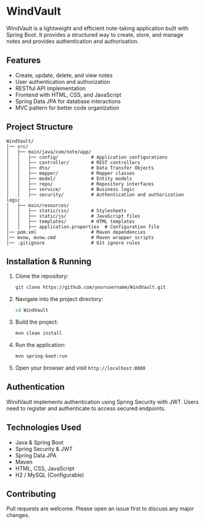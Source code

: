 # WindVault

WindVault is a lightweight and efficient note-taking application built with Spring Boot. It provides a structured way to create, store, and manage notes and provides authentication and authorisation.

## Features
- Create, update, delete, and view notes
- User authentication and authorization
- RESTful API implementation
- Frontend with HTML, CSS, and JavaScript
- Spring Data JPA for database interactions
- MVC pattern for better code organization

## Project Structure
```
WindVault/
│── src/
│   ├── main/java/com/note/app/
│   │   ├── config/            # Application configurations
│   │   ├── controller/        # REST controllers
│   │   ├── dto/               # Data Transfer Objects
│   │   ├── mapper/            # Mapper classes
│   │   ├── model/             # Entity models
│   │   ├── repo/              # Repository interfaces
│   │   ├── service/           # Business logic
│   │   ├── security/          # Authentication and authorization logic
│   ├── main/resources/
│   │   ├── static/css/        # Stylesheets
│   │   ├── static/js/         # JavaScript files
│   │   ├── templates/         # HTML templates
│   │   ├── application.properties  # Configuration file
│── pom.xml                    # Maven dependencies
│── mvnw, mvnw.cmd             # Maven wrapper scripts
│── .gitignore                 # Git ignore rules
```

## Installation & Running
1. Clone the repository:
   ```sh
   git clone https://github.com/yourusername/WindVault.git
   ```
2. Navigate into the project directory:
   ```sh
   cd WindVault
   ```
3. Build the project:
   ```sh
   mvn clean install
   ```
4. Run the application:
   ```sh
   mvn spring-boot:run
   ```
5. Open your browser and visit `http://localhost:8080`

## Authentication
WindVault implements authentication using Spring Security with JWT. Users need to register and authenticate to access secured endpoints.

## Technologies Used
- Java & Spring Boot
- Spring Security & JWT
- Spring Data JPA
- Maven
- HTML, CSS, JavaScript
- H2 / MySQL (Configurable)

## Contributing
Pull requests are welcome. Please open an issue first to discuss any major changes.

